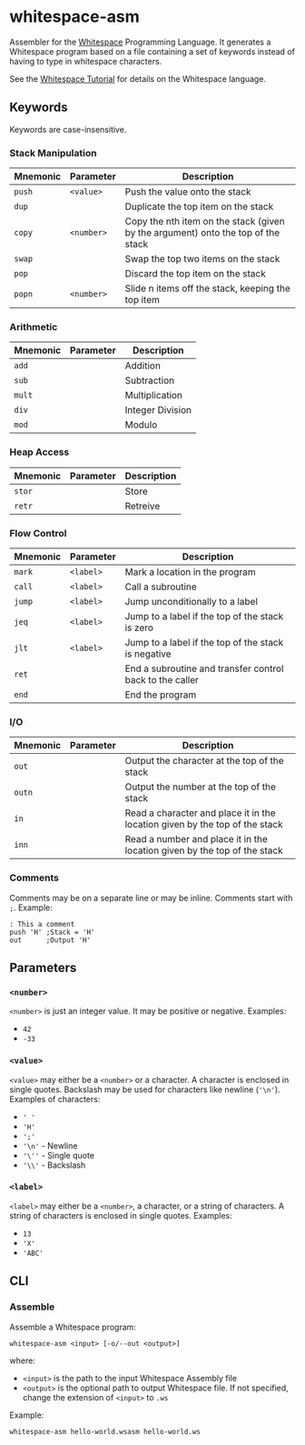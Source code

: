 # whitespace-asm

Assembler for the [Whitespace](https://en.wikipedia.org/wiki/Whitespace_(programming_language))
Programming Language. It generates a Whitespace program based on a file containing a set of
keywords instead of having to type in whitespace characters.

See the [Whitespace Tutorial](https://web.archive.org/web/20150618184706/http://compsoc.dur.ac.uk/whitespace/tutorial.php)
for details on the Whitespace language.

## Keywords

Keywords are case-insensitive.

### Stack Manipulation

| Mnemonic | Parameter  | Description                                                                      |
| -------- | ---------- | -------------------------------------------------------------------------------- |
| `push`   | `<value>`  | Push the value onto the stack                                                    |
| `dup`    |            | Duplicate the top item on the stack                                              |
| `copy`   | `<number>` | Copy the nth item on the stack (given by the argument) onto the top of the stack |
| `swap`   |            | Swap the top two items on the stack                                              |
| `pop`    |            | Discard the top item on the stack                                                |
| `popn`   | `<number>` | Slide n items off the stack, keeping the top item                                |

### Arithmetic

| Mnemonic | Parameter  | Description                                                                      |
| -------- | ---------- | -------------------------------------------------------------------------------- |
| `add`    |            | Addition                                                                         |
| `sub`    |            | Subtraction                                                                      |
| `mult`   |            | Multiplication                                                                   |
| `div`    |            | Integer Division                                                                 |
| `mod`    |            | Modulo                                                                           |

### Heap Access

| Mnemonic | Parameter  | Description                                                                      |
| -------- | ---------- | -------------------------------------------------------------------------------- |
| `stor`   |            | Store                                                                            |
| `retr`   |            | Retreive                                                                         |

### Flow Control

| Mnemonic | Parameter  | Description                                                                      |
| -------- | ---------- | -------------------------------------------------------------------------------- |
| `mark`   | `<label>`  | Mark a location in the program                                                   |
| `call`   | `<label>`  | Call a subroutine                                                                |
| `jump`   | `<label>`  | Jump unconditionally to a label                                                  |
| `jeq`    | `<label>`  | Jump to a label if the top of the stack is zero                                  |
| `jlt`    | `<label>`  | Jump to a label if the top of the stack is negative                              |
| `ret`    |            | End a subroutine and transfer control back to the caller                         |
| `end`    |            | End the program                                                                  |

### I/O

| Mnemonic   | Parameter  | Description                                                                      |
| ---------- | ---------- | -------------------------------------------------------------------------------- |
| `out`      |            | Output the character at the top of the stack                                     |
| `outn`     |            | Output the number at the top of the stack                                        |
| `in`       |            | Read a character and place it in the location given by the top of the stack      |
| `inn`      |            | Read a number and place it in the location given by the top of the stack         |

### Comments

Comments may be on a separate line or may be inline. Comments start with `;`. Example:

```
: This a comment
push 'H' ;Stack = 'H'
out      ;Output 'H'
```

## Parameters

### `<number>`

`<number>` is just an integer value. It may be positive or negative. Examples:

- `42`
- `-33`

### `<value>`

`<value>` may either be a `<number>` or a character. A character is enclosed in single quotes.
Backslash may be used for characters like newline (`'\n'`). Examples of characters:

- `' '`
- `'H'`
- `';'`
- `'\n'` - Newline
- `'\''` - Single quote
- `'\\'` - Backslash

### `<label>`

`<label>` may either be a `<number>`, a character, or a string of characters. A string of
characters is enclosed in single quotes. Examples:

- `13`
- `'X'`
- `'ABC'`

## CLI

### Assemble

Assemble a Whitespace program:

```
whitespace-asm <input> [-o/--out <output>]
```

where:

- `<input>` is the path to the input Whitespace Assembly file
- `<output>` is the optional path to output Whitespace file. If not specified,
  change the extension of `<input>` to `.ws`

Example:

```
whitespace-asm hello-world.wsasm hello-world.ws
```
